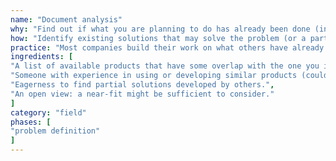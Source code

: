 ```yaml
---
name: "Document analysis"
why: "Find out if what you are planning to do has already been done (in full or in part) by someone else."
how: "Identify existing solutions that may solve the problem (or a part thereof) you are trying to fix with your solution. Decide if it is worth the effort to recreate their work, or whether it is better to simply buy it from them or embed their work in yours."
practice: "Most companies build their work on what others have already done. This happens a lot in the open source community, but also in commercial products."
ingredients: [
"A list of available products that have some overlap with the one you intend to build.",
"Someone with experience in using or developing similar products (could be yourself).",
"Eagerness to find partial solutions developed by others.",
"An open view: a near-fit might be sufficient to consider."
]
category: "field"
phases: [
"problem definition"
]
---
```

